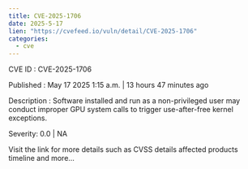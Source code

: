 ```yaml
---
title: CVE-2025-1706
date: 2025-5-17
lien: "https://cvefeed.io/vuln/detail/CVE-2025-1706"
categories:
  - cve
---
```


CVE ID : CVE-2025-1706

Published :  May 17
2025
1:15 a.m. | 13 hours
47 minutes ago

Description : Software installed and run as a non-privileged user may conduct improper GPU system calls to trigger use-after-free kernel exceptions.

Severity: 0.0 | NA

Visit the link for more details
such as CVSS details
affected products
timeline
and more...
